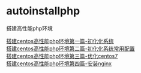 # autoinstallphp
搭建高性能php环境

[搭建centos高性能php环境第一篇-初化化系统](https://www.vpsyunwei.com/?p=81)  
[搭建centos高性能php环境第二篇-初化化系统常用配置](https://www.vpsyunwei.com/?p=90)  
[搭建centos高性能php环境第三篇-优化centos7](https://www.vpsyunwei.com/?p=131)  
[搭建centos高性能php环境第四篇-安装nginx](https://www.vpsyunwei.com/?p=137)  
